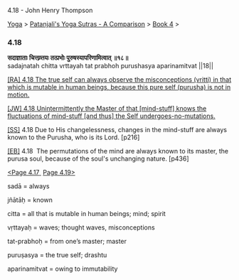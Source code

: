 4.18 - John Henry Thompson 

[Yoga](../../../yoga.html)‎ > ‎[Patanjali's Yoga Sutras - A Comparison](../../patanjani.html)‎ > ‎[Book 4](../book-4.html)‎ > ‎

### 4.18

**सदाज्ञाताः चित्तव्र्त्तयः तत्प्रभोः पुरुषस्यापरिणामित्वात् ॥१८॥**  
sadajnatah chitta vrttayah tat prabhoh purushasya aparinamitvat ||18||  
  
  
[\[RA\] 4.18 The true self can always observe the misconceptions (vritti) in that which is mutable in human beings, because this pure self (purusha) is not in motion.](http://www.ashtangayoga.info/source-texts/yoga-sutra-patanjali/chapter-4/item/sadajnatah-chitta-vrttayah-prabhoh-purushasya/)  
  
[\[JW\] 4.18 Unintermittently the Master of that \[mind-stuff\] knows the fluctuations of mind-stuff \[and thus\] the Self undergoes-no-mutations.](http://books.google.com/books?id=YzFImjtOxUwC&pg=PA328&ci=184%2C247%2C774%2C79&source=bookclip)  
  
[\[SS\]](http://www.amazon.com/Yoga-Sutras-Patanjali-Commentary-Satchidananda/dp/0932040381) 4.18 Due to His changelessness, changes in the mind-stuff are always known to the Purusha, who is its Lord. \[p216\]  
  
[\[EB\]](http://www.amazon.com/Yoga-Sutras-Patanjali-Translation-Commentary/dp/0865477361/ref=sr_1_1?ie=UTF8&s=books&qid=1250508322&sr=1-1) 4.18  The permutations of the mind are always known to its master, the purusa soul, because of the soul's unchanging nature. \[p436\]  
  
  
[<Page 4.17](417.html)[ ](415.html) [Page 4.19>](419.html)  

sadā = always  
  
jñātāḥ = known  
  
citta = all that is mutable in human beings; mind; spirit  
  
vṛttayaḥ = waves; thought waves, misconceptions  
  
tat-prabhoḥ = from one’s master; master  
  
puruṣasya = the true self; drashtu  
  
aparinamitvat = owing to immutability

